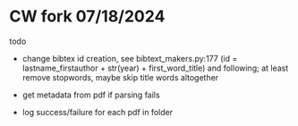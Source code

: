# CW fork 07/18/2024

todo

- change bibtex id creation, see bibtext_makers.py:177 (id = lastname_firstauthor + str(year) + first_word_title) and following; at least remove stopwords, maybe skip title words altogether

- get metadata from pdf if parsing fails

- log success/failure for each pdf in folder
